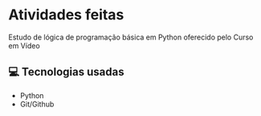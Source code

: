 # Atividades feitas
 Estudo de lógica de programação básica em Python oferecido pelo Curso em Vídeo

##  💻  Tecnologias usadas
- Python
- Git/Github
